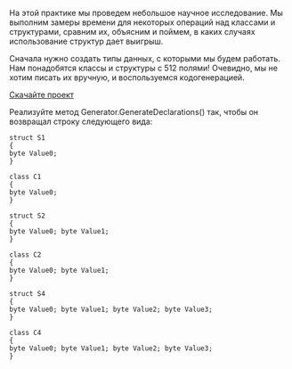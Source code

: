 На этой практике мы проведем небольшое научное исследование. Мы выполним замеры времени для некоторых операций над классами и структурами, сравним их, объясним и поймем, в каких случаях использование структур дает выигрыш.

Сначала нужно создать типы данных, с которыми мы будем работать. Нам понадобятся классы и структуры с 512 полями! Очевидно, мы не хотим писать их вручную, и воспользуемся кодогенерацией.

[Скачайте проект](https://ulearn.me/Exercise/StudentZip?courseId=BasicProgramming&slideId=616826fa-d344-4292-9ab4-ec5c8ea83e1e)

Реализуйте метод Generator.GenerateDeclarations() так, чтобы он возвращал строку следующего вида:
```
struct S1
{
byte Value0;
}

class C1
{
byte Value0;
}

struct S2
{
byte Value0; byte Value1;
}

class C2
{
byte Value0; byte Value1;
}

struct S4
{
byte Value0; byte Value1; byte Value2; byte Value3;
}

class C4
{
byte Value0; byte Value1; byte Value2; byte Value3;
}
```
